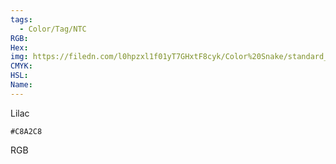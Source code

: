 ```yaml
---
tags:
  - Color/Tag/NTC
RGB:
Hex:
img: https://filedn.com/l0hpzxl1f01yT7GHxtF8cyk/Color%20Snake/standard_csv_to_svg//C8A2C8.svg
CMYK:
HSL:
Name:
---
```

Lilac
```palette
#C8A2C8
```
RGB
